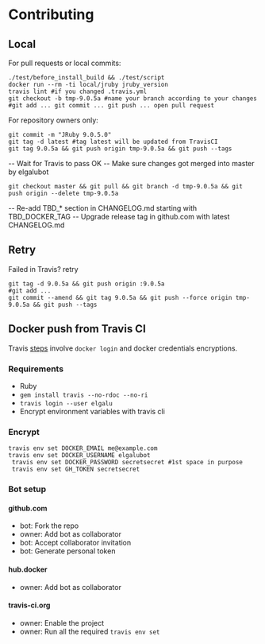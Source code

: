 # Contributing

## Local
For pull requests or local commits:

    ./test/before_install_build && ./test/script
    docker run --rm -ti local/jruby jruby_version
    travis lint #if you changed .travis.yml
    git checkout -b tmp-9.0.5a #name your branch according to your changes
    #git add ... git commit ... git push ... open pull request

For repository owners only:

    git commit -m "JRuby 9.0.5.0"
    git tag -d latest #tag latest will be updated from TravisCI
    git tag 9.0.5a && git push origin tmp-9.0.5a && git push --tags

-- Wait for Travis to pass OK
-- Make sure changes got merged into master by elgalubot

    git checkout master && git pull && git branch -d tmp-9.0.5a && git push origin --delete tmp-9.0.5a

-- Re-add TBD_* section in CHANGELOG.md starting with TBD_DOCKER_TAG
-- Upgrade release tag in github.com with latest CHANGELOG.md

## Retry
Failed in Travis? retry

    git tag -d 9.0.5a && git push origin :9.0.5a
    #git add ...
    git commit --amend && git tag 9.0.5a && git push --force origin tmp-9.0.5a && git push --tags

## Docker push from Travis CI
Travis [steps](https://docs.travis-ci.com/user/docker/#Pushing-a-Docker-Image-to-a-Registry) involve `docker login` and docker credentials encryptions.

### Requirements

* Ruby
* `gem install travis --no-rdoc --no-ri`
* `travis login --user elgalu`
* Encrypt environment variables with travis cli

### Encrypt
    travis env set DOCKER_EMAIL me@example.com
    travis env set DOCKER_USERNAME elgalubot
     travis env set DOCKER_PASSWORD secretsecret #1st space in purpose
     travis env set GH_TOKEN secretsecret

### Bot setup
#### github.com
- bot: Fork the repo
- owner: Add bot as collaborator
- bot: Accept collaborator invitation
- bot: Generate personal token

#### hub.docker
- owner: Add bot as collaborator

#### travis-ci.org
- owner: Enable the project
- owner: Run all the required `travis env set`
